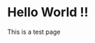 
<html>
  <body>
    <h1> Hello World !! </h1>
    <p> This is a test page </p>
    </body>
  </html>

